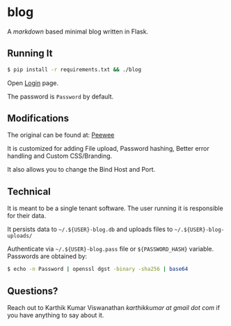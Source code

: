 # blog

A *markdown* based minimal blog written in Flask. 

## Running It

```bash
$ pip install -r requirements.txt && ./blog
```

Open [Login](http://localhost:5000/login/) page.

The password is `Password` by default.

## Modifications

The original can be found at: [Peewee](https://github.com/coleifer/peewee)

It is customized for adding File upload, Password hashing, Better error handling and Custom CSS/Branding.

It also allows you to change the Bind Host and Port.

## Technical

It is meant to be a single tenant software. The user running it is responsible for their data.

It persists data to `~/.${USER}-blog.db` and uploads files to `~/.${USER}-blog-uploads/`

Authenticate via `~/.${USER}-blog.pass` file or `${PASSWORD_HASH}` variable. Passwords are obtained by:

```bash
$ echo -n Password | openssl dgst -binary -sha256 | base64
```

## Questions?

Reach out to Karthik Kumar Viswanathan *karthikkumar at gmail dot com* if you have anything to say about it.
